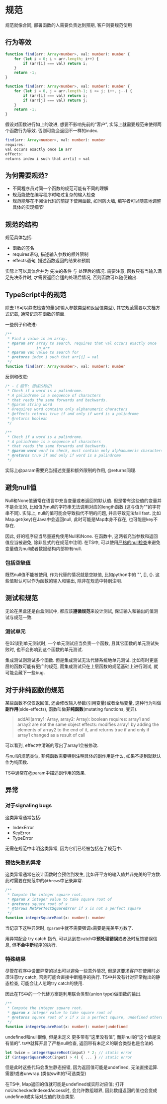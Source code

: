 # 规范

规范就像合同, 部署函数的人需要负责达到预期, 客户则要规范使用

## 行为等效

```typescript
function find(arr: Array<number>, val: number): number {
    for (let i = 0; i < arr.length; i++) {
        if (arr[i] === val) return i;
    }
    return -1;
}
```

```typescript
function find(arr: Array<number>, val: number): number {
    for (let i = 0, j = arr.length-1; i <= j; i++, j--) {
        if (arr[i] === val) return i;
        if (arr[j] === val) return j;
    }
    return -1;
}
```

假设对函数进行如上的改进, 想要不影响先前的“客户”, 实际上就需要规范来使得两个函数行为等效. 否则可能会返回不一样的index. 

```typescript
find(arr: Array<number>, val: number): number
requires:
val occurs exactly once in arr
effects:
returns index i such that arr[i] = val
```

## 为何需要规范?

- 不同程序员对同一个函数的规范可能有不同的理解
- 规范能使在编写程序时略过复杂的输入检查
- 规范能够在不阅读代码的前提下使用函数, 如同防火墙, 编写者可以随意地调整具体的实现细节‘

## 规范的结构

规范具体包括:
- 函数的签名
- requires语句, 描述输入参数的额外限制
- effects语句, 描述函数返回的结果和预期

实际上可以具体合并为 先决的条件 与 处理后的情况. 需要注意, 函数只有当输入满足先决条件时, 才需要返回合适的处理后情况, 否则函数可以随便输出.

## TypeScript中的规范

除去TS可以静态检查的量(如输入参数类型和返回值类型), 其它规范需要以文档方式记载, 通常记录在函数的前面.

一些例子和改进:
```typescript
/**
 * Find a value in an array.
 * @param arr array to search, requires that val occurs exactly once
 *            in arr
 * @param val value to search for
 * @returns index i such that arr[i] = val
 */
function find(arr: Array<number>, val: number): number
```

反例和改进:
```typescript
/* -《 细节: 错误的标记!
 * Check if a word is a palindrome.
 * A palindrome is a sequence of characters
 * that reads the same forwards and backwards.
 * @param string word
 * @requires word contains only alphanumeric characters
 * @effects returns true if and only if word is a palindrome
 * @returns boolean
 */

/**
 * Check if a word is a palindrome.
 * A palindrome is a sequence of characters
 * that reads the same forwards and backwards.
 * @param word word to check, must contain only alphanumeric characters
 * @returns true if and only if word is a palindrome
 */
```

实际上@param需要充当描述变量和额外限制的作用, @returns同理.

## 避免null值

Null和None值通常在语言中充当变量或者返回的默认值. 但是带有这些值的变量并不是合法的, 比如值为null的字符串无法调用对应的length函数.(这与值为""的字符串不同). 实际上, null的值可能会导致指代不明的问题, 并且导致无法fail fast. 比如Map.get(key)在Java中会返回null, 此时可能是Map本身不存在, 也可能是key不存在.

因此, 好的程序应当尽量避免使用Null和None. 在函数中, 这两者充当参数和返回值应当被避免, 除非显式的在规范中注明. 在TS中, 可以使用[严格的null检查](https://www.typescriptlang.org/tsconfig/#strictNullChecks)来避免变量值为null或者数据结构内部带有null.

### 包括空缺值

既然null值不能被使用, 作为代替的情况就是空缺值, 比如python中的 "", [], {}. 这些值默认可以作为函数的输入和输出, 除非在规范中特别注明.

## 测试和规范

无论在黑盒还是白盒测试中, 都应该**遵循规范**来设计测试, 保证输入和输出的值测试与规范一致.

### 测试单元

在02谈到单元测试时, 一个单元测试应当负责一个函数, 且其它函数的单元测试失败时, 也不会影响到这个函数的单元测试.

集成测试则测试多个函数. 但是集成测试无法代替系统地单元测试. 比如有时更底层的函数可能有更广的规范, 而集成测试只在上层函数的规范基础上进行测试, 就可能会藏下一些bug.

## 对于非纯函数的规范

某些函数不仅仅返回值, 还会修改输入参数(引用变量)或者全局变量, 这种行为叫做**副作用**(side-effects), 函数叫做**非纯函数**(mutating functions, 变异). 

>
> addAll(array1: Array<string>, array2: Array<string>): boolean
> requires: array1 and array2 are not the same object
> effects: modifies array1 by adding the elements of array2 to the end of it, and returns true if and only if array1 changed as a result of call
>

可以看到, effect中清晰的写出了array1会被修改. 

与null的规范类似, 非纯函数需要特别注明具体的副作用是什么, 如果不提到就默认作为纯函数.

TS中通常在@param中描述副作用的效果.

## 异常

### 对于signaling bugs

这类异常通常包括:
- IndexError
- KeyError
- TypeError

无需在规范中申明这类异常, 因为它们已经被包括在了规范中.

### 预估失败的异常

这类异常通常在设计函数时会预估到发生, 比如开平方的输入值并非完美的平方数. 此时需要在规范中的`@throws`中记录异常.

```ts
/**
 * Compute the integer square root.
 * @param x integer value to take square root of
 * @returns square root of x
 * @throws NotPerfectSquareError if x is not a perfect square
 */
function integerSquareRoot(x: number): number
```

当记录下这种异常时, `@param`中就不需要强调`x`需要是完美平方数了.

用异常配合 try catch 指令, 可以达到在catch中**预处理错误**或者及时反馈错误信息, 但**不会中断**程序的执行.

### 特殊结果

尽管在程序中设置异常的抛出可以避免一些意外情况, 但是这要求客户在使用时必须注意try catch, 否则可能会直接中断程序的执行. TS中并没有针对异常抛出的静态检查, 可能会让人忽略try catch的使用.

因此在TS中的一个代替方案是利用联合类型(union type)做函数的输出.

```ts
/**
 * Compute the integer square root.
 * @param x integer value to take square root of
 * @returns square root of x if x is a perfect square, undefined otherwise
 */
function integerSquareRoot(x: number): number|undefined
```

undefined和null很像, 但是未定义 更多带有“这里没有值”, 而非null的“这个值是没有值的”. ts中就算开启了严格null检查, 返回带有未定义的联合类型也是合法的. 

```ts
let twice = integerSquareRoot(input) * 2; // static error
if (integerSquareRoot(input) > 4) { ... } // static error
```

但是此时这些代码会发生静态报错, 因为返回值可能是undefined, 无法直接运算. 需要!或者unwrap.(类似swift的?可选类型)

在TS中, Map返回的值就可能是undefined或实际对应值; 打开noUncheckedIndexedAccess时, 会允许数组越界, 因此数组返回的值也会变成undefined或实际对应值的联合类型.